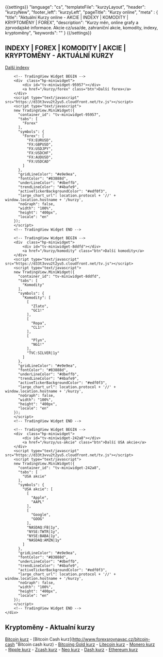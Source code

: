 {{settings}}
"language": "cs",
"templateFile": "kurzyLayout",
"header": "kurzyNew",
"footer_left": "kurzyLeft",
"pageTitle": "Kurzy online",
"meta" : {
    "title": "Aktuální Kurzy online - AKCIE | INDEXY | KOMODITY | KRYPTOMĚNY | FOREX",
    "description": "Kurzy měn, online grafy a zprvodajské informace. Akcie cz/usa/de, zahraniční akcie, komodity, indexy, kryptoměny",
    "keywords": ""
}
{{/settings}}


<h2>INDEXY | FOREX | KOMODITY | AKCIE | KRYPTOMĚNY  - AKTUÁLNÍ KURZY</h2>



<!-- TradingView Widget BEGIN -->
<div class="hp-miniwidget-wrap">
    <div class="hp-miniwidget-cont">
        <div  class="hp-miniwidget">
            <div id="tv-miniwidget-d35ec"></div>
            <a href="/kurzy/indexy" class="btn">Další indexy</a>
        </div>
        <script type="text/javascript" src="https://d33t3vvu2t2yu5.cloudfront.net/tv.js"></script>
        <script type="text/javascript">
        new TradingView.MiniWidget({
          "container_id": "tv-miniwidget-d35ec",
          "tabs": [
            "Indexy"
          ],
          "symbols": {
            "Indexy": [
              [
                "S&P500",
                "INDEX:SPX",            
              ],
              [
                "Nasdaq - 100",
                "INDEX:IUXX"
              ],
              [
                "Dow30",
                "DOWI"
              ],
              [
                "Nikkei225",
                "INDEX:NKY"
              ]
            ]
          },
          "gridLineColor": "#e9e9ea",
          "fontColor": "#83888d",
          "underLineColor": "#dbeffb",
          "trendLineColor": "#4bafe9",
          "activeTickerBackgroundColor": "#edf0f3",
          "large_chart_url": location.protocol + '//' + window.location.hostname + '/kurzy',
          "noGraph": false,
          "width": "100%",
          "height": "400px",
          "locale": "en"
        });
        </script>
        <!-- TradingView Widget END -->

        <!-- TradingView Widget BEGIN -->
        <div  class="hp-miniwidget">
            <div id="tv-miniwidget-95957"></div>
            <a href="/kurzy/forex" class="btn">Další forex</a>
        </div>
        <script type="text/javascript" src="https://d33t3vvu2t2yu5.cloudfront.net/tv.js"></script>
        <script type="text/javascript">
        new TradingView.MiniWidget({
          "container_id": "tv-miniwidget-95957",
          "tabs": [
            "Forex"
          ],
          "symbols": {
            "Forex": [
              "FX:EURUSD",
              "FX:GBPUSD",
              "FX:USDJPY",
              "FX:USDCHF",
              "FX:AUDUSD",
              "FX:USDCAD"
            ]
          },
          "gridLineColor": "#e9e9ea",
          "fontColor": "#83888d",
          "underLineColor": "#dbeffb",
          "trendLineColor": "#4bafe9",
          "activeTickerBackgroundColor": "#edf0f3",
          "large_chart_url": location.protocol + '//' + window.location.hostname + '/kurzy',
          "noGraph": false,
          "width": "100%",
          "height": "400px",
          "locale": "en"
        });
        </script>
        <!-- TradingView Widget END -->

        <!-- TradingView Widget BEGIN -->
        <div  class="hp-miniwidget">
            <div id="tv-miniwidget-8ddfd"></div>
            <a href="/kurzy/komodity" class="btn">Další komodity</a>
        </div>
        <script type="text/javascript" src="https://d33t3vvu2t2yu5.cloudfront.net/tv.js"></script>
        <script type="text/javascript">
        new TradingView.MiniWidget({
          "container_id": "tv-miniwidget-8ddfd",
          "tabs": [
            "Komodity"
          ],
          "symbols": {
            "Komodity": [
              [
                "Zlato",
                "GC1!"
              ],
              [
                "Ropa",
                "CL1!"
              ],
              [
                "Plyn",
                "NG1!"
              ],
              "TVC:SILVER|1y"
            ]
          },
          "gridLineColor": "#e9e9ea",
          "fontColor": "#83888d",
          "underLineColor": "#dbeffb",
          "trendLineColor": "#4bafe9",
          "activeTickerBackgroundColor": "#edf0f3",
          "large_chart_url": location.protocol + '//' + window.location.hostname + '/kurzy',
          "noGraph": false,
          "width": "100%",
          "height": "400px",
          "locale": "en"
        });
        </script>
        <!-- TradingView Widget END -->

        <!-- TradingView Widget BEGIN -->
        <div  class="hp-miniwidget">
            <div id="tv-miniwidget-242a8"></div>
            <a href="/kurzy/us-akcie" class="btn">Další USA akcie</a>
        </div>
        <script type="text/javascript" src="https://d33t3vvu2t2yu5.cloudfront.net/tv.js"></script>
        <script type="text/javascript">
        new TradingView.MiniWidget({
          "container_id": "tv-miniwidget-242a8",
          "tabs": [
            "USA akcie"
          ],
          "symbols": {
            "USA akcie": [
              [
                "Apple",
                "AAPL"
              ],
              [
                "Google",
                "GOOG"
              ],
              "NASDAQ:FB|1y",
              "NYSE:TWTR|1y",
              "NYSE:BABA|1y",
              "NASDAQ:AMZN|1y"
            ]
          },
          "gridLineColor": "#e9e9ea",
          "fontColor": "#83888d",
          "underLineColor": "#dbeffb",
          "trendLineColor": "#4bafe9",
          "activeTickerBackgroundColor": "#edf0f3",
          "large_chart_url": location.protocol + '//' + window.location.hostname + '/kurzy',
          "noGraph": false,
          "width": "100%",
          "height": "400px",
          "locale": "en"
        });
        </script>
        <!-- TradingView Widget END -->
    </div>
</div>


<h2>Kryptoměny - Aktualní kurzy</h2>


 [Bitcoin kurz](http://www.forexsrovnavac.cz/bitcoin "Bitcoin kurz") - [Bitcoin Cash kurz](http://www.forexsrovnavac.cz/bitcoin-cash "Bitcoin cash kurz) - [Bitcoing Gold kurz](http://www.forexsrovnavac.cz/bitcoin-gold "Bitcoin gold kurz") - [Litecoin kurz](http://www.forexsrovnavac.cz/litecoin "Litecoin kurz") - [Monero kurz](http://www.forexsrovnavac.cz/monero "Monero kurz") - [Ripple kurz](http://www.forexsrovnavac.cz/ripple "Ripple kurz") - [Zcash kurz](http://www.forexsrovnavac.cz/zcash "Zcash kurz") - [Neo kurz](http://www.forexsrovnavac.cz/neo "Neo kurz") - [Dash kurz](http://www.forexsrovnavac.cz/dash "Dash kurz") - [Ethereum kurz](http://www.forexsrovnavac.cz/ethereum "Ethereum kurz")







